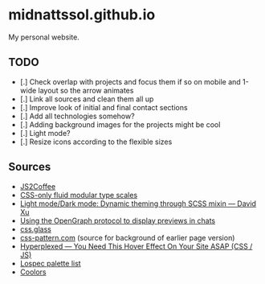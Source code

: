 # midnattssol.github.io

My personal website.

## TODO

- [.] Check overlap with projects and focus them if so on mobile and 1-wide layout so the arrow animates
- [.] Link all sources and clean them all up
- [.] Improve look of initial and final contact sections
- [.] Add all technologies somehow?
- [.] Adding background images for the projects might be cool
- [.] Light mode?
- [.] Resize icons according to the flexible sizes

## Sources

- [JS2Coffee](https://js2coffee.github.io/)
- [CSS-only fluid modular type scales](https://utopia.fyi/blog/css-modular-scales/)
- [Light mode/Dark mode: Dynamic theming through SCSS mixin — David Xu](https://david-x.medium.com/light-mode-dark-mode-dynamic-theming-through-scss-mixin-c86e57a4de49)
- [Using the OpenGraph protocol to display previews in chats](https://ogp.me/)
- [css.glass](https://css.glass/)
- [css-pattern.com](css-pattern.com) (source for background of earlier page version)
- [Hyperplexed — You Need This Hover Effect On Your Site ASAP (CSS / JS)](https://youtu.be/htGfnF1zN4g)
- [Lospec palette list](https://lospec.com/palette-list )
- [Coolors](https://coolors.co)
